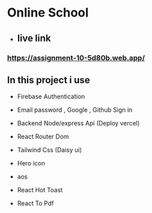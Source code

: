# Online School

- ## live link 
### https://assignment-10-5d80b.web.app/

## In this project i use 

- Firebase Authentication
- Email password , Google , Github Sign in

- Backend Node/express Api (Deploy vercel)

- React Router Dom
- Tailwind Css (Daisy ui)
- Hero icon
- aos
- React Hot Toast
- React To Pdf
   
  


